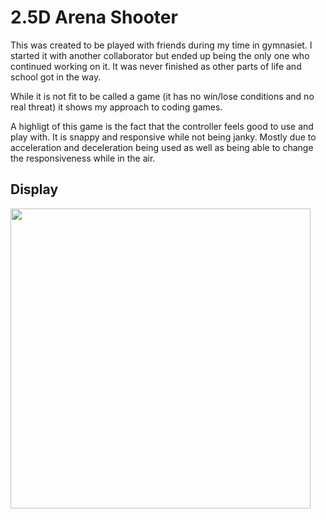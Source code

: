 # 2.5D Arena Shooter

This was created to be played with friends during my time in gymnasiet. I started it with another collaborator
but ended up being the only one who continued working on it. It was never finished as other parts of life and
school got in the way.

While it is not fit to be called a game (it has no win/lose conditions and no real threat) it shows my approach
to coding games.

A highligt of this game is the fact that the controller feels good to use and play with. It is snappy and responsive
while not being janky. Mostly due to acceleration and deceleration being used as well as being able to change the
responsiveness while in the air.

## Display
<img src="2.5D-Fighting-Game-Preview.gif" width="480"/>
